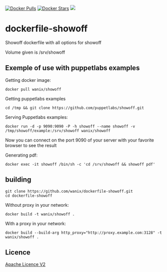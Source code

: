 [![Docker Pulls](https://img.shields.io/docker/pulls/wanix/showoff.svg)](https://hub.docker.com/r/wanix/showoff/)
[![Docker Stars](https://img.shields.io/docker/stars/wanix/showoff.svg)](https://hub.docker.com/r/wanix/showoff/)
[![](https://badge.imagelayers.io/wanix/showoff:latest.svg)](https://imagelayers.io/?images=wanix/showoff:latest)

# dockerfile-showoff #
Showoff dockerfile with all options for showoff

Volume given is /srv/showoff

## Exemple of use with puppetlabs examples ##
Getting docker image:

``` shell
docker pull wanix/showoff
```

Getting puppetlabs examples

``` shell
cd /tmp && git clone https://github.com/puppetlabs/showoff.git
```

Serving Puppetlabs examples:

``` shell
docker run -d -p 9090:9090 -P -h showoff --name showoff -v /tmp/showoff/example:/srv/showoff wanix/showoff
```

Now you can connect on the port 9090 of your server with your favorite browser to see the result

Generating pdf:

``` shell
docker exec -it showoff /bin/sh -c 'cd /srv/showoff && showoff pdf'
```

## building ##

``` shell
git clone https://github.com/wanix/dockerfile-showoff.git 
cd dockerfile-showoff
```

Without proxy in your network:

``` shell
docker build -t wanix/showoff .
```

With a proxy in your network:

``` shell
docker build --build-arg http_proxy="http://proxy.example.com:3128" -t wanix/showoff .
```

## Licence ##
[Apache Licence V2](LICENSE)
